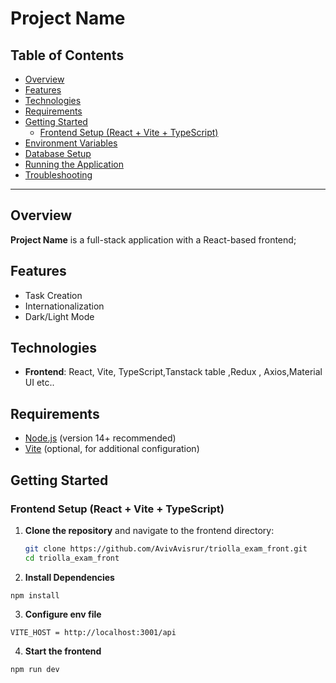 # Project Name

## Table of Contents

- [Overview](#overview)
- [Features](#features)
- [Technologies](#technologies)
- [Requirements](#requirements)
- [Getting Started](#getting-started)
  - [Frontend Setup (React + Vite + TypeScript)](#frontend-setup-react--vite--typescript)
- [Environment Variables](#environment-variables)
- [Database Setup](#database-setup)
- [Running the Application](#running-the-application)
- [Troubleshooting](#troubleshooting)

---

## Overview

**Project Name** is a full-stack application with a React-based frontend;

## Features

- Task Creation
- Internationalization
- Dark/Light Mode

## Technologies

- **Frontend**: React, Vite, TypeScript,Tanstack table ,Redux , Axios,Material UI etc..

## Requirements

- [Node.js](https://nodejs.org/en/) (version 14+ recommended)
- [Vite](https://vitejs.dev/) (optional, for additional configuration)

## Getting Started

### Frontend Setup (React + Vite + TypeScript)

1. **Clone the repository** and navigate to the frontend directory:

   ```bash
   git clone https://github.com/AvivAvisrur/triolla_exam_front.git
   cd triolla_exam_front
   ```

2. **Install Dependencies**

```
npm install
```

3. **Configure env file**

```
VITE_HOST = http://localhost:3001/api
```

4. **Start the frontend**

```
npm run dev
```
